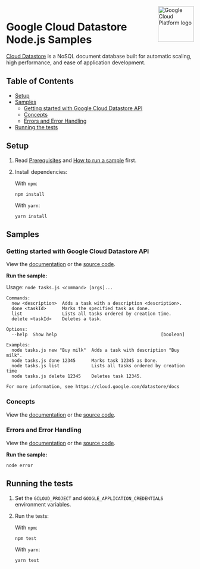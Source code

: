 <img src="https://avatars2.githubusercontent.com/u/2810941?v=3&s=96" alt="Google Cloud Platform logo" title="Google Cloud Platform" align="right" height="96" width="96"/>

# Google Cloud Datastore Node.js Samples

[Cloud Datastore][datastore_docs] is a NoSQL document database built for
automatic scaling, high performance, and ease of application development.

[datastore_docs]: https://cloud.google.com/datastore/docs/

## Table of Contents

* [Setup](#setup)
* [Samples](#samples)
  * [Getting started with Google Cloud Datastore API](#getting-started-with-google-cloud-datastore-api)
  * [Concepts](#concepts)
  * [Errors and Error Handling](#errors-and-error-handling)
* [Running the tests](#running-the-tests)

## Setup

1.  Read [Prerequisites][prereq] and [How to run a sample][run] first.
1.  Install dependencies:

    With `npm`:

        npm install

    With `yarn`:

        yarn install

[prereq]: ../README.md#prerequisities
[run]: ../README.md#how-to-run-a-sample

## Samples

### Getting started with Google Cloud Datastore API

View the [documentation][tasks_docs] or the [source code][tasks_code].

__Run the sample:__

Usage: `node tasks.js <command> [args]...`

```
Commands:
  new <description>  Adds a task with a description <description>.
  done <taskId>      Marks the specified task as done.
  list               Lists all tasks ordered by creation time.
  delete <taskId>    Deletes a task.

Options:
  --help  Show help                                       [boolean]

Examples:
  node tasks.js new "Buy milk"  Adds a task with description "Buy milk".
  node tasks.js done 12345      Marks task 12345 as Done.
  node tasks.js list            Lists all tasks ordered by creation time
  node tasks.js delete 12345    Deletes task 12345.

For more information, see https://cloud.google.com/datastore/docs
```

[tasks_docs]: https://cloud.google.com/datastore/docs/datastore-api-tutorial
[tasks_code]: tasks.js

### Concepts

View the [documentation][concepts_docs] or the [source code][concepts_code].

[concepts_docs]: https://cloud.google.com/datastore/docs/concepts/entities
[concepts_code]: concepts.js

### Errors and Error Handling

View the [documentation][error_docs] or the [source code][error_code].

__Run the sample:__

    node error

[error_docs]: https://cloud.google.com/datastore/docs/concepts/errors
[error_code]: error.js

## Running the tests

1.  Set the `GCLOUD_PROJECT` and `GOOGLE_APPLICATION_CREDENTIALS` environment
    variables.

1.  Run the tests:

    With `npm`:

        npm test

    With `yarn`:

        yarn test
